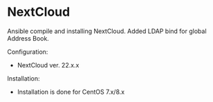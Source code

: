 # NextCloud
Ansible compile and installing NextCloud. Added LDAP bind for global Address Book.

Configuration:
- NextCloud ver. 22.x.x

Installation:
- Installation is done for CentOS 7.x/8.x

